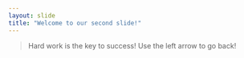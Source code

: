 ```yaml
---
layout: slide
title: "Welcome to our second slide!"
---
```

> Hard work is the key to success!
Use the left arrow to go back!

